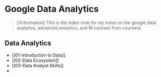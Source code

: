 # Google Data Analytics

>[!Information]
>This is the index note for my notes on the google data analytics, advanced analytics, and BI courses from coursera.

## Data Analytics

- [[01-Introduction to Data]]
- [[02-Data Ecosystem]]
- [[03-Data Analyst Skills]]
- 